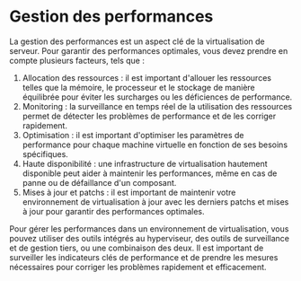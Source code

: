 # Gestion des performances

La gestion des performances est un aspect clé de la virtualisation de serveur. Pour garantir des performances optimales, vous devez prendre en compte plusieurs facteurs, tels que :

1. Allocation des ressources : il est important d'allouer les ressources telles que la mémoire, le processeur et le stockage de manière équilibrée pour éviter les surcharges ou les déficiences de performance.
2. Monitoring : la surveillance en temps réel de la utilisation des ressources permet de détecter les problèmes de performance et de les corriger rapidement.
3. Optimisation : il est important d'optimiser les paramètres de performance pour chaque machine virtuelle en fonction de ses besoins spécifiques.
4. Haute disponibilité : une infrastructure de virtualisation hautement disponible peut aider à maintenir les performances, même en cas de panne ou de défaillance d'un composant.
5. Mises à jour et patchs : il est important de maintenir votre environnement de virtualisation à jour avec les derniers patchs et mises à jour pour garantir des performances optimales.

Pour gérer les performances dans un environnement de virtualisation, vous pouvez utiliser des outils intégrés au hyperviseur, des outils de surveillance et de gestion tiers, ou une combinaison des deux. Il est important de surveiller les indicateurs clés de performance et de prendre les mesures nécessaires pour corriger les problèmes rapidement et efficacement.
